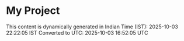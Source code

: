 # My Project

This content is dynamically generated in Indian Time (IST): 2025-10-03 22:22:05 IST
Converted to UTC: 2025-10-03 16:52:05 UTC
